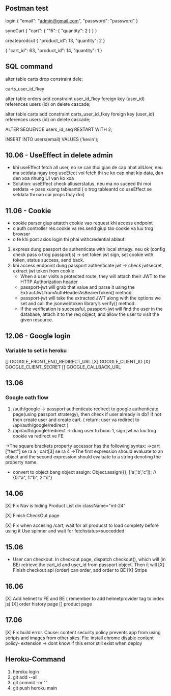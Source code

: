 ## Postman test

login
{
"email": "admin@gmail.com",
"password": "password"
}

syncCart
{
"cart": {
"15": {
"quantity": 2
}
}
}

createprodcut
{
"product_id": 13,
"quantity": 2
}

{
"cart_id": 63,
"product_id": 14,
"quantity": 1
}

## SQL command

alter table carts
drop constraint dele;

carts_user_id_fkey

alter table orders
add constraint user_id_fkey
foreign key (user_id)
references users (id)
on delete cascade;

alter table carts
add constraint carts_user_id_fkey
foreign key (user_id)
references users (id)
on delete cascade;

ALTER SEQUENCE users_id_seq RESTART WITH 2;

INSERT INTO users(email)
VALUES ('kevin');

## 10.06 - UseEffect in delete admin

- khi useEffect fetch all user, no se can thoi gian de cap nhat allUser, neu ma setdata ngay trog useEfect voi fetch thi se ko cap nhat kip data, dan den xoa nhung UI van ko xoa
- Solution: useEffect check alluserstatus, neu ma no suceed thi moi setdata -> pass xuong tableantd ( o trog tableantd co useEffect se setdata thi nao cai props thay doi)

## 11.06 - Cookie

- cookie parser giup attatch cookie vao request khi access endpoint
- o auth controller res.cookie va res.send giup tao cookie va luu trog browser
- o fe khi post axios login thi phai withcredential
  ablauf:

1. express dung passport de authenticate with local strtegy. neu ok (config check pass o trog passportjs) -> set token jwt sign, set cookie with token, status success, send back.
2. khi access endpoint dung passport authenticate jwt -> check jwtsecret, extract jwt token from cookie
   - When a user visits a protected route, they will attach their JWT to the HTTP Authorization header
   - passport-jwt will grab that value and parse it using the ExtractJwt.fromAuthHeaderAsBearerToken() method.
   - passport-jwt will take the extracted JWT along with the options we set and call the jsonwebtoken library’s verify() method.
   - If the verification is successful, passport-jwt will find the user in the database, attach it to the req object, and allow the user to visit the given resource.

## 12.06 - Google login

### Variable to set in heroku

[] GOOGLE_FRONT_END_REDIRECT_URL
[X] GOOGLE_CLIENT_ID
[X] GOOGLE_CLIENT_SECRET
[] GOOGLE_CALLBACK_URL

## 13.06

### Google oath flow

1. /auth/google -> passport authenticate redirect to google authenticate page(using passport stratergy), then check if user already in db? if not then create user and create cart. ( return: user va redirect to /api/auth/google/redirect )
2. /api/auth/google/redirect -> dung user tu buoc 1, sign jwt va luu trog cookie va redirect ve FE

->The square brackets property accessor has the following syntax:
->cart ["test"] se ra a , cart[3] se ra 4
->The first expression should evaluate to an object and the second expression should evaluate to a string denoting the property name.

- convert to object bang object assign: Object.assign({}, ['a','b','c']); // {0:"a", 1:"b", 2:"c"}

## 14.06

[X] Fix Nav is hiding Product List
div className="mt-24"

[X] Finish CheckOut page

[X] Fix when accesing /cart, wait for all producst to load complety before using it
Use spinner and wait for fetchstatus=succedded

## 15.06

- User can checkout. In checkout page, dispatch checkout(), which will (in BE) retrieve the cart_id and user_id from passport object. Then it will
  [X] FInish checkout api (order)
  can order, add order to BE
  [X] Stripe

## 16.06

[X] Add helmet to FE and BE ( remember to add helmetprovider tag to index js)
[X] order history page
[] product page

## 17.06

[X] Fix build error. Cause: content security policy prevents app from using scripts and images from other sites. Fix: install chrome disable content policy- extension
-> dont know if this error still exist when deploy

## Heroku-Command

1. heroku login
2. git add --all
3. git commit -m ""
4. git push heroku main
